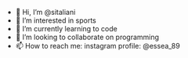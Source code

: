 - 👋 Hi, I’m @sitaliani
- 👀 I’m interested in sports
- 🌱 I’m currently learning to code
- 💞️ I’m looking to collaborate on programming
- 📫 How to reach me: instagram profile: @essea_89

<!---
sitaliani/sitaliani is a ✨ special ✨ repository because its `README.md` (this file) appears on your GitHub profile.
You can click the Preview link to take a look at your changes.
--->
